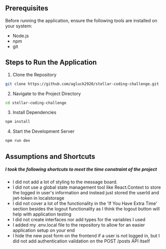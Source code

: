 ## Prerequisites

Before running the application, ensure the following tools are installed on your system:

- Node.js
- npm
- git

## Steps to Run the Application

1. Clone the Repository

```bash
git clone https://github.com/agluck2920/stellar-coding-challenge.git
```

2. Navigate to the Project Directory

```bash
cd stellar-coding-challenge
```

3. Install Dependencies

```bash
npm install
```

4. Start the Development Server

```bash
npm run dev
```

## Assumptions and Shortcuts

##### I took the following shortcuts to meet the time constraint of the project
* I did not add a lot of styling to the message board. 
* I did not use a global state management tool like React.Context to store the logged in user's information and instead just stored the userId and jwt-token in localstorage
* I did not cover a lot of the functionality in the 'If You Have Extra Time' section besides the logout functionality as I think the logout button will help with application testing
* I did not create interfaces nor add types for the variables I used
* I added my .env.local file to the repository to allow for an easier application setup on your end
* I hide the new post form on the frontend if a user is not logged in, but I did not add authentication validation on the POST /posts API itself 
